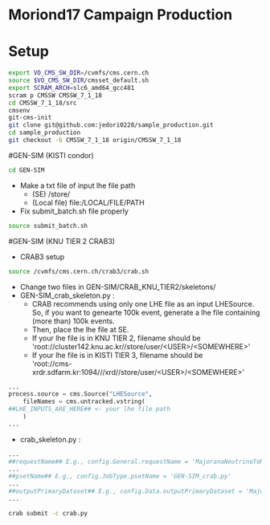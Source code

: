 Moriond17 Campaign Production
====

# Setup
```bash
export VO_CMS_SW_DIR=/cvmfs/cms.cern.ch
source $VO_CMS_SW_DIR/cmsset_default.sh
export SCRAM_ARCH=slc6_amd64_gcc481
scram p CMSSW CMSSW_7_1_18
cd CMSSW_7_1_18/src
cmsenv
git-cms-init
git clone git@github.com:jedori0228/sample_production.git
cd sample_production
git checkout -b CMSSW_7_1_18 origin/CMSSW_7_1_18
```

#GEN-SIM (KISTI condor)
```bash
cd GEN-SIM
```
* Make a txt file of input lhe file path
  * (SE)  /store/<SOMEWHERE>
  * (Local file) file:/LOCAL/FILE/PATH
* Fix submit_batch.sh file properly
```bash
source submit_batch.sh
```

#GEN-SIM (KNU TIER 2 CRAB3)
* CRAB3 setup
```bash
source /cvmfs/cms.cern.ch/crab3/crab.sh
```

* Change two files in GEN-SIM/CRAB_KNU_TIER2/skeletons/  
* GEN-SIM_crab_skeleton.py :  
  * CRAB recommends using only one LHE file as an input LHESource.  
So, if you want to genearte 100k event, generate a lhe file containing (more than) 100k events.
  * Then, place the lhe file at SE.
  * If your lhe file is in KNU TIER 2, filename should be  
'root://cluster142.knu.ac.kr//store/user/\<USER\>/\<SOMEWHERE\>'
  * If your lhe file is in KISTI TIER 3, filename should be  
'root://cms-xrdr.sdfarm.kr:1094///xrd//store/user/\<USER\>/\<SOMEWHERE\>'

```python
...
process.source = cms.Source("LHESource",
    fileNames = cms.untracked.vstring(
##LHE_INPUTS_ARE_HERE## <- your lhe file path
    )
...
```  
* crab_skeleton.py : 
```python
...
##requestName## E.g., config.General.requestName = 'MajoranaNeutrinoToMuMuMu_M-40_CMSSW_7_1_18_GEN-SIM'
...
##psetName## E.g., config.JobType.psetName = 'GEN-SIM_crab.py'
...
##outputPrimaryDataset## E.g., config.Data.outputPrimaryDataset = 'MajoranaNeutrinoToMuMuMu_M-40'
...
```  
```bash
crab submit -c crab.py
```  
